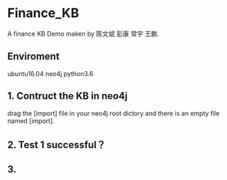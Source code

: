 # Finance_KB
A finance KB Demo maken by 陈文斌 彭康 常宇 王鹏.

## Enviroment
ubuntu16.04
neo4j
python3.6

## 1. Contruct the KB in neo4j
drag the [import] file in your neo4j root dictory and there is an empty file named [import].

## 2. Test 1 successful？

## 3.                       
